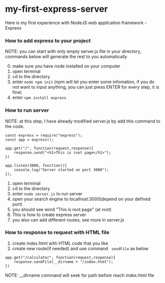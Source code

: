 # my-first-express-server
Here is my first experience with NodeJS web application framework - Express

### How to add express to your project

NOTE: you can start with only empty server.js file in your directory, commands below will generate the rest to you automatically

0. make sure you have node installed on your computer
1. open terminal
2. cd to the directory
3. enter ```node npm init``` (npm will let you enter some infomation, if you do not want to input anything, you can just press ENTER for every step, it is fine)
4. enter ```npm install express```

### How to run server

NOTE: at this step, I have already modified server.js by add this command to the code.

```
const express = require("express");
const app = express();

app.get("/", function(request,response){
	response.send("<h1>This is root page</h1>");
})

app.listen(3000, function(){
	console.log("Server started on port 3000");
});

```

1. open terminal
2. cd to the directory
3. enter ```node server.js``` to run server
4. open your search engine to localhost:3000(depend on your defined port)
5. you should see word "This is root page" (at root)
6. This is how to create express server
7. you also can add different routes, see more in server.js

### How to response to request with HTML file

1. create index.html with HTML code that you like
2. create new route(if needed) and use command ``` sendFile``` as below

```
app.get("/calculator", function(request,response){
	response.sendFile(__dirname + "/index.html");
})
```
NOTE: __dirname command will seek for path before reach index.html file
